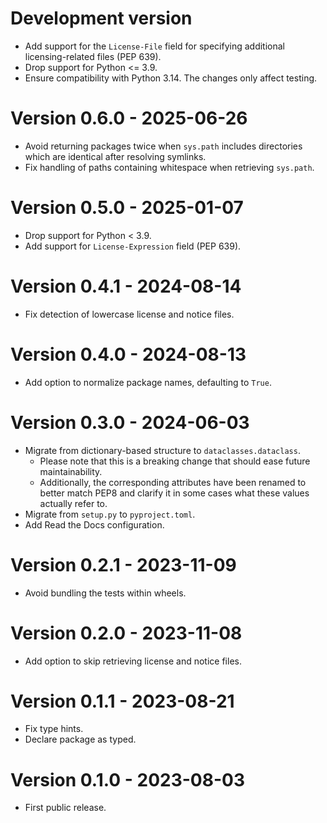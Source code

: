 # Development version

* Add support for the `License-File` field for specifying additional licensing-related files (PEP 639).
* Drop support for Python <= 3.9.
* Ensure compatibility with Python 3.14. The changes only affect testing.

# Version 0.6.0 - 2025-06-26

* Avoid returning packages twice when `sys.path` includes directories which are
  identical after resolving symlinks.
* Fix handling of paths containing whitespace when retrieving `sys.path`.

# Version 0.5.0 - 2025-01-07

* Drop support for Python < 3.9.
* Add support for `License-Expression` field (PEP 639).

# Version 0.4.1 - 2024-08-14

* Fix detection of lowercase license and notice files.

# Version 0.4.0 - 2024-08-13

* Add option to normalize package names, defaulting to `True`.

# Version 0.3.0 - 2024-06-03

* Migrate from dictionary-based structure to `dataclasses.dataclass`.
  * Please note that this is a breaking change that should ease future maintainability.
  * Additionally, the corresponding attributes have been renamed to better match PEP8
    and clarify it in some cases what these values actually refer to. 
* Migrate from `setup.py` to `pyproject.toml`.
* Add Read the Docs configuration.

# Version 0.2.1 - 2023-11-09

* Avoid bundling the tests within wheels.

# Version 0.2.0 - 2023-11-08

* Add option to skip retrieving license and notice files.

# Version 0.1.1 - 2023-08-21

* Fix type hints.
* Declare package as typed.

# Version 0.1.0 - 2023-08-03

* First public release.
